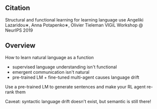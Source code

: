 ## Citation
Structural and functional learning for learning language use
Angeliki Lazaridou∗, Anna Potapenko∗, Olivier Tieleman
VIGiL Workshop @ NeurIPS 2019

## Overview

How to learn natural language as a function
- supervised language understanding isn't functional
- emergent communication isn't natural
- pre-trained LM + fine-tuned multi-agent causes language drift

Use a pre-trained LM to generate sentences and make your RL agent re-rank them

Caveat: syntactic language drift doesn't exist, but semantic is still there!
